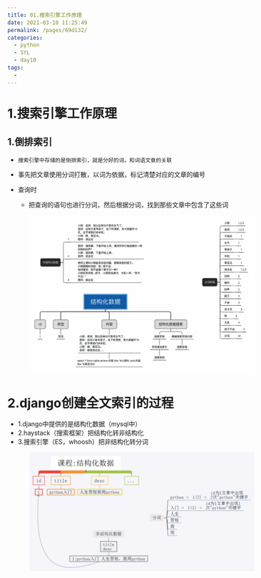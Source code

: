 ```yaml
---
title: 01.搜索引擎工作原理
date: 2021-03-10 11:25:49
permalink: /pages/69d132/
categories:
  - python
  - SYL
  - day10
tags:
  - 
---
```

# 1.搜索引擎工作原理

## 1.倒排索引

- `搜索引擎中存储的是倒排索引，就是分好的词，和词语文章的关联`

- 事先把文章使用分词打散，以词为依据，标记清楚对应的文章的编号

- 查询时
  - 把查询的语句也进行分词，然后根据分词，找到那些文章中包含了这些词

<img src="./assets/image-20201013203919448.png" style="width: 800px; margin-left: 50px;"> </img>

# 2.django创建全文索引的过程

- 1.django中提供的是结构化数据（mysql中）
- 2.haystack（搜索框架）把结构化转非结构化
- 3.搜索引擎（ES，whoosh）把非结构化转分词

<img src="./assets/image-20201014204014035.png" style="width: 800px; margin-left: 50px;"> </img>





